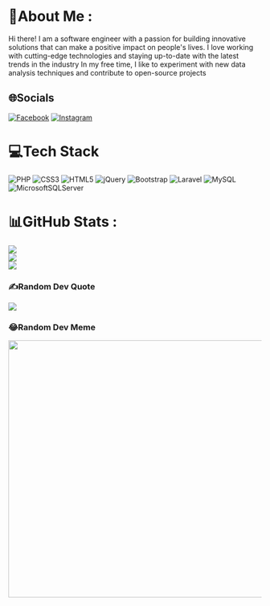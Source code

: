# 💫About Me :
Hi there! I am a software engineer with a passion for building innovative solutions that can make a positive impact on people's lives. I love working with cutting-edge technologies and staying up-to-date with the latest trends in the industry
In my free time, I like to experiment with new data analysis techniques and contribute to open-source projects

## 🌐Socials
[![Facebook](https://img.shields.io/badge/Facebook-%231877F2.svg?logo=Facebook&logoColor=white)](https://facebook.com/https://www.facebook.com/Im.Viet3012) [![Instagram](https://img.shields.io/badge/Instagram-%23E4405F.svg?logo=Instagram&logoColor=white)](https://instagram.com/https://www.instagram.com/_iamviett___/) 

# 💻Tech Stack
![PHP](https://img.shields.io/badge/php-%23777BB4.svg?style=flat&logo=php&logoColor=white) ![CSS3](https://img.shields.io/badge/css3-%231572B6.svg?style=flat&logo=css3&logoColor=white) ![HTML5](https://img.shields.io/badge/html5-%23E34F26.svg?style=flat&logo=html5&logoColor=white) ![jQuery](https://img.shields.io/badge/jquery-%230769AD.svg?style=flat&logo=jquery&logoColor=white) ![Bootstrap](https://img.shields.io/badge/bootstrap-%23563D7C.svg?style=flat&logo=bootstrap&logoColor=white) ![Laravel](https://img.shields.io/badge/laravel-%23FF2D20.svg?style=flat&logo=laravel&logoColor=white) ![MySQL](https://img.shields.io/badge/mysql-%2300f.svg?style=flat&logo=mysql&logoColor=white) ![MicrosoftSQLServer](https://img.shields.io/badge/Microsoft%20SQL%20Sever-CC2927?style=flat&logo=microsoft%20sql%20server&logoColor=white)
# 📊GitHub Stats :
![](https://github-readme-stats.vercel.app/api?username=VietNguyenn99&theme=radical&hide_border=false&include_all_commits=false&count_private=false)<br/>
![](https://github-readme-streak-stats.herokuapp.com/?user=VietNguyenn99&theme=radical&hide_border=false)<br/>
![](https://github-readme-stats.vercel.app/api/top-langs/?username=VietNguyenn99&theme=radical&hide_border=false&include_all_commits=false&count_private=false&layout=compact)

### ✍️Random Dev Quote
![](https://quotes-github-readme.vercel.app/api?type=horizontal&theme=radical)

### 😂Random Dev Meme
<img src="https://random-memer.herokuapp.com/" width="512px"/>
